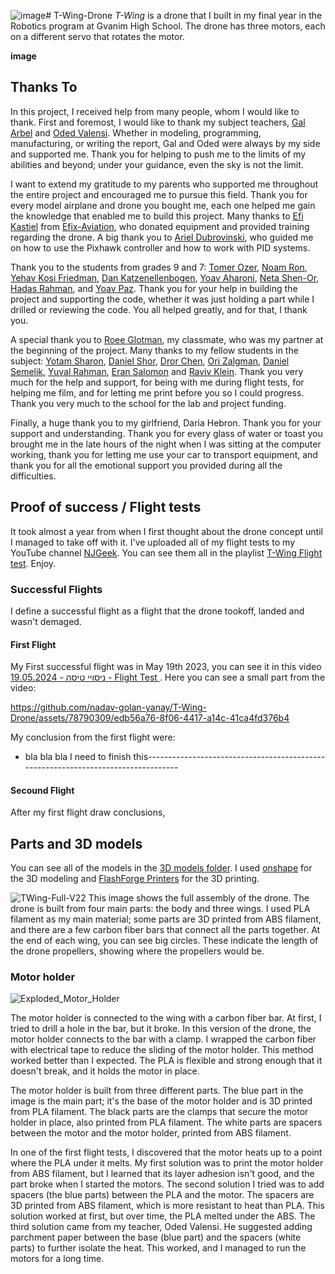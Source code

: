 ![image](https://github.com/nadav-golan-yanay/T-Wing-Drone/assets/78790309/77c388f1-8c59-424d-82a8-7c71859d7329)# T-Wing-Drone
*T-Wing* is a drone that I built in my final year in the Robotics program at Gvanim High School. The drone has three motors, each on a different servo that rotates the motor.

 **image**

## Thanks To
In this project, I received help from many people, whom I would like to thank. First and foremost, I would like to thank my subject teachers, [Gal Arbel](https://github.com/galarb) and [Oded Valensi](). Whether in modeling, programming, manufacturing, or writing the report, Gal and Oded were always by my side and supported me. Thank you for helping to push me to the limits of my abilities and beyond; under your guidance, even the sky is not the limit.

I want to extend my gratitude to my parents who supported me throughout the entire project and encouraged me to pursue this field. Thank you for every model airplane and drone you bought me, each one helped me gain the knowledge that enabled me to build this project. Many thanks to [Efi Kastiel](https://www.linkedin.com/search/results/all/?fetchDeterministicClustersOnly=true&heroEntityKey=urn%3Ali%3Afsd_profile%3AACoAADLQAJUBAUvj69bxqbnr-7TJYAfVfe6obSc&keywords=efi%20kastiel&origin=RICH_QUERY_SUGGESTION&position=0&searchId=0ba67cb9-c28c-4535-bafa-e0ef54953f92&sid=DP1&spellCorrectionEnabled=false) from [Efix-Aviation](https://www.linkedin.com/company/efixaviation/?originalSubdomain=il), who donated equipment and provided training regarding the drone. A big thank you to [Ariel Dubrovinski](), who guided me on how to use the Pixhawk controller and how to work with PID systems.

Thank you to the students from grades 9 and 7: [Tomer Ozer](https://github.com/TomerOzer), [Noam Ron](https://github.com/NoamRon1), [Yehav Kosi Friedman](https://github.com/yahavkosoi), [Dan Katzenellenbogen](https://github.com/Dan-Katzenellenbogen), [Yoav Aharoni](), [Neta Shen-Or](), [Hadas Rahman](), and [Yoav Paz](https://github.com/YoavPaz). Thank you for your help in building the project and supporting the code, whether it was just holding a part while I drilled or reviewing the code. You all helped greatly, and for that, I thank you.

A special thank you to [Roee Glotman](https://github.com/Roee-dev), my classmate, who was my partner at the beginning of the project. Many thanks to my fellow students in the subject: [Yotam Sharon](), [Daniel Shor](), [Dror Chen](), [Ori Zalgman](), [Daniel Semelik](https://github.com/DanielSmelik), [Yuval Rahman](), [Eran Salomon]() and [Raviv Klein](https://github.com/raviviviviv). Thank you very much for the help and support, for being with me during flight tests, for helping me film, and for letting me print before you so I could progress. Thank you very much to the school for the lab and project funding.

Finally, a huge thank you to my girlfriend, Daria Hebron. Thank you for your support and understanding. Thank you for every glass of water or toast you brought me in the late hours of the night when I was sitting at the computer working, thank you for letting me use your car to transport equipment, and thank you for all the emotional support you provided during all the difficulties.

## Proof of success / Flight tests
It took almost a year from when I first thought about the drone concept until I managed to take off with it. I've uploaded all of my flight tests to my YouTube channel [NJGeek](https://www.youtube.com/channel/UCFTb9_tvUnTDQ8KEI29btOw). You can see them all in the playlist [T-Wing Flight test](https://youtube.com/playlist?list=PLqjej9Hx4NUbdtqtBohuQlDSfjigC6vUl&si=ENThvdS27YvLaflj). Enjoy.

### Successful Flights
I define a successful flight as a flight that the drone tookoff, landed and wasn't demaged.
#### First Flight
My First successful flight was in May 19th 2023, you can see it in this video [ניסויי טיסה - 19.05.2024 - Flight Test
](https://youtu.be/v9YFX8xqOcs). Here you can see a small part from the video:

https://github.com/nadav-golan-yanay/T-Wing-Drone/assets/78790309/edb56a76-8f06-4417-a14c-41ca4fd376b4

My conclusion from the first flight were:
- bla bla bla I need to finish this----------------------------------------------------------------------------------


#### Secound Flight
After my first flight draw conclusions,



## Parts and 3D models
You can see all of the models in the [3D models folder](https://github.com/nadav-golan-yanay/T-Wing-Drone/tree/0b038b9dfee622c4904f3aa1510728cdbde3ab1c/V22%20full%20assembly%203D%20files).
I used [onshape](https://www.onshape.com/en/) for the 3D modeling and [FlashForge Printers](https://flashforge.com/) for the 3D printing.

![TWing-Full-V22](https://github.com/nadav-golan-yanay/T-Wing-Drone/assets/78790309/63dcac5a-7471-424a-bd80-f48f89bf449f)
This image shows the full assembly of the drone. The drone is built from four main parts: the body and three wings. I used PLA filament as my main material; some parts are 3D printed from ABS filament, and there are a few carbon fiber bars that connect all the parts together. At the end of each wing, you can see big circles. These indicate the length of the drone propellers, showing where the propellers would be.

### Motor holder
![Exploded_Motor_Holder](https://github.com/nadav-golan-yanay/T-Wing-Drone/assets/78790309/eb4dbcce-7ec2-4fd4-9dbd-57e81f796824)

The motor holder is connected to the wing with a carbon fiber bar. At first, I tried to drill a hole in the bar, but it broke. In this version of the drone, the motor holder connects to the bar with a clamp. I wrapped the carbon fiber with electrical tape to reduce the sliding of the motor holder. This method worked better than I expected. The PLA is flexible and strong enough that it doesn't break, and it holds the motor in place.

The motor holder is built from three different parts. The blue part in the image is the main part; it's the base of the motor holder and is 3D printed from PLA filament. The black parts are the clamps that secure the motor holder in place, also printed from PLA filament. The white parts are spacers between the motor and the motor holder, printed from ABS filament.

In one of the first flight tests, I discovered that the motor heats up to a point where the PLA under it melts. My first solution was to print the motor holder from ABS filament, but I learned that its layer adhesion isn't good, and the part broke when I started the motors. The second solution I tried was to add spacers (the blue parts) between the PLA and the motor. The spacers are 3D printed from ABS filament, which is more resistant to heat than PLA. This solution worked at first, but over time, the PLA melted under the ABS. The third solution came from my teacher, Oded Valensi. He suggested adding parchment paper between the base (blue part) and the spacers (white parts) to further isolate the heat. This worked, and I managed to run the motors for a long time.

